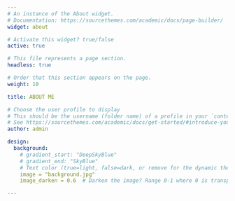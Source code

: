 ```yaml
---
# An instance of the About widget.
# Documentation: https://sourcethemes.com/academic/docs/page-builder/
widget: about

# Activate this widget? true/false
active: true

# This file represents a page section.
headless: true

# Order that this section appears on the page.
weight: 10

title: ABOUT ME

# Choose the user profile to display
# This should be the username (folder name) of a profile in your `content/authors/` folder.
# See https://sourcethemes.com/academic/docs/get-started/#introduce-yourself
author: admin

design:
  background:
    # gradient_start: "DeepSkyBlue"
    # gradient_end: "SkyBlue"
    # Text color (true=light, false=dark, or remove for the dynamic theme color).
    image = "background.jpg"  
    image_darken = 0.6  # Darken the image? Range 0-1 where 0 is transparent and 1 is opaque.

---
```

